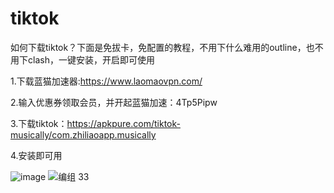 # tiktok
如何下载tiktok？下面是免拔卡，免配置的教程，不用下什么难用的outline，也不用下clash，一键安装，开启即可使用  

1.下载蓝猫加速器:https://www.laomaovpn.com/  
  
2.输入优惠券领取会员，并开起蓝猫加速：4Tp5Pipw  
  
3.下载tiktok：https://apkpure.com/tiktok-musically/com.zhiliaoapp.musically  
  
4.安装即可用  

![image](https://github.com/laomaovpn/tiktok/assets/150375772/239ee4f7-62c4-4375-bee9-730d55d3e7c1)
![编组 33](https://github.com/laomaovpn/tiktok/assets/150375772/2fc9994c-ad21-4849-883b-b10547c3b9cc)

